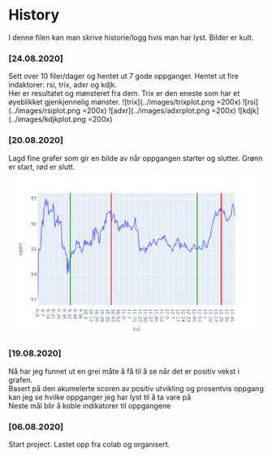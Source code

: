 # History
I denne filen kan man skrive historie/logg hvis man har lyst. Bilder er kult.

### [24.08.2020]
Sett over 10 filer/dager og hentet ut 7 gode oppganger. Hentet ut fire indaktorer: rsi, trix, adxr og kdjk.<br>
Her er resultatet og mønsteret fra dem. Trix er den eneste som har et øyeblikket gjenkjennelig mønster.
![trix](../images/trixplot.png =200x)
![rsi](../images/rsiplot.png =200x)
![adxr](../images/adxrplot.png =200x)
![kdjk](../images/kdjkplot.png =200x)

### [20.08.2020]
Lagd fine grafer som gir en bilde av når oppgangen starter og slutter. Grønn er start, rød er slutt.
![eksempelbilde2](../images/eksempel2.png)

### [19.08.2020]
Nå har jeg funnet ut en grei måte å få til å se når det er positiv vekst i grafen.<br>
Basert på den akumelerte scoren av positiv utvikling og prosentvis oppgang kan jeg se hvilke oppganger jeg har lyst til å ta vare på<br>
Neste mål blir å koble indikatorer til oppgangene

### [06.08.2020]
Start project. Lastet opp fra colab og organisert.